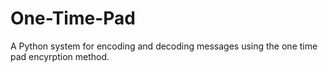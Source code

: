 # One-Time-Pad
A Python system for encoding and decoding messages using the one time pad encyrption method.
